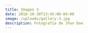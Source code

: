 ```yaml
---
title: Imagen 3
date: 2018-10-30T13:45:00-04:00
image: /uploads/gallery-3.jpg
description: Fotografía de Jhon Doe
---
```


